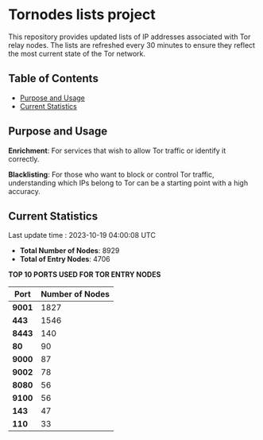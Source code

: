 # Tornodes lists project

This repository provides updated lists of IP addresses associated with Tor relay nodes. The lists are refreshed every 30 minutes to ensure they reflect the most current state of the Tor network.

## Table of Contents

- [Purpose and Usage](#purpose-and-usage)
- [Current Statistics](#current-statistics)


## Purpose and Usage

**Enrichment**: For services that wish to allow Tor traffic or identify it correctly.

**Blacklisting**: For those who want to block or control Tor traffic, understanding which IPs belong to Tor can be a starting point with a high accuracy.

## Current Statistics

Last update time : 2023-10-19 04:00:08 UTC

- **Total Number of Nodes**: 8929
- **Total of Entry Nodes**: 4706

**TOP 10 PORTS USED FOR TOR ENTRY NODES**

| **Port** | **Number of Nodes** |
|------|-----------------|
| **9001**   | 1827  |
| **443**   | 1546  |
| **8443**   | 140  |
| **80**   | 90  |
| **9000**   | 87  |
| **9002**   | 78  |
| **8080**   | 56  |
| **9100**   | 56  |
| **143**   | 47  |
| **110**   | 33  |


